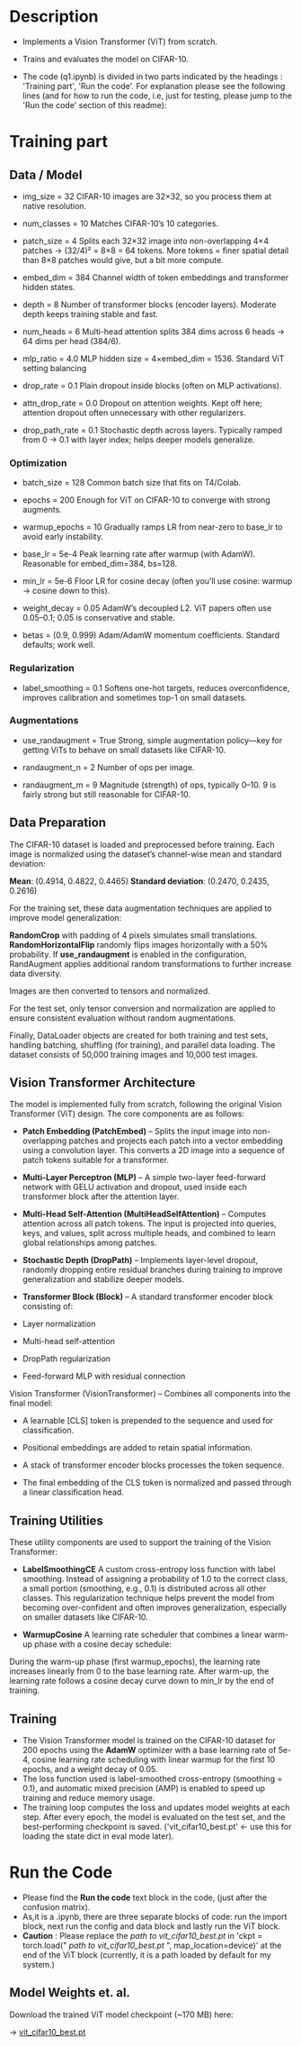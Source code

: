 # Description

- Implements a Vision Transformer (ViT) from scratch.
- Trains and evaluates the model on CIFAR-10.

- The code (q1.ipynb) is divided in two parts indicated by the headings : 'Training part', 'Run the code'. For explanation please see the following lines (and for how to run the code, i.e, just for testing, please jump to the 'Run the code' section of this readme):

# Training part 
## Data / Model

- img_size = 32
CIFAR-10 images are 32×32, so you process them at native resolution.

- num_classes = 10
Matches CIFAR-10’s 10 categories.

- patch_size = 4
Splits each 32×32 image into non-overlapping 4×4 patches → (32/4)² = 8×8 = 64 tokens.
More tokens = finer spatial detail than 8×8 patches would give, but a bit more compute.

- embed_dim = 384
Channel width of token embeddings and transformer hidden states. 

- depth = 8
Number of transformer blocks (encoder layers). Moderate depth keeps training stable and fast.

- num_heads = 6
Multi-head attention splits 384 dims across 6 heads → 64 dims per head (384/6). 

- mlp_ratio = 4.0
MLP hidden size = 4×embed_dim = 1536. Standard ViT setting balancing 

- drop_rate = 0.1
Plain dropout inside blocks (often on MLP activations). 

- attn_drop_rate = 0.0
Dropout on attention weights. Kept off here; attention dropout often unnecessary with other regularizers.

- drop_path_rate = 0.1
Stochastic depth across layers. Typically ramped from 0 → 0.1 with layer index; helps deeper models generalize.

### Optimization

- batch_size = 128
Common batch size that fits on T4/Colab.

- epochs = 200
Enough for ViT on CIFAR-10 to converge with strong augments.

- warmup_epochs = 10
Gradually ramps LR from near-zero to base_lr to avoid early instability.

- base_lr = 5e-4
Peak learning rate after warmup (with AdamW). Reasonable for embed_dim=384, bs=128.

- min_lr = 5e-6
Floor LR for cosine decay (often you’ll use cosine: warmup -> cosine down to this).

- weight_decay = 0.05
AdamW’s decoupled L2. ViT papers often use 0.05–0.1; 0.05 is conservative and stable.

- betas = (0.9, 0.999)
Adam/AdamW momentum coefficients. Standard defaults; work well.

### Regularization

- label_smoothing = 0.1
Softens one-hot targets, reduces overconfidence, improves calibration and sometimes top-1 on small datasets.

### Augmentations

- use_randaugment = True
Strong, simple augmentation policy—key for getting ViTs to behave on small datasets like CIFAR-10.

- randaugment_n = 2
Number of ops per image.

- randaugment_m = 9
Magnitude (strength) of ops, typically 0–10. 9 is fairly strong but still reasonable for CIFAR-10.


## Data Preparation

The CIFAR-10 dataset is loaded and preprocessed before training. Each image is normalized using the dataset’s channel-wise mean and standard deviation:

**Mean**: (0.4914, 0.4822, 0.4465)
**Standard deviation**: (0.2470, 0.2435, 0.2616)

For the training set, these data augmentation techniques are applied to improve model generalization:

**RandomCrop** with padding of 4 pixels simulates small translations.
**RandomHorizontalFlip** randomly flips images horizontally with a 50% probability.
If **use_randaugment** is enabled in the configuration, RandAugment applies additional random transformations to further increase data diversity.

Images are then converted to tensors and normalized.

For the test set, only tensor conversion and normalization are applied to ensure consistent evaluation without random augmentations.

Finally, DataLoader objects are created for both training and test sets, handling batching, shuffling (for training), and parallel data loading. The dataset consists of 50,000 training images and 10,000 test images.


## Vision Transformer Architecture

The model is implemented fully from scratch, following the original Vision Transformer (ViT) design. The core components are as follows:

- **Patch Embedding (PatchEmbed)** – Splits the input image into non-overlapping patches and projects each patch into a vector embedding using a convolution layer. This converts a 2D image into a sequence of patch tokens suitable for a transformer.

- **Multi-Layer Perceptron (MLP)** – A simple two-layer feed-forward network with GELU activation and dropout, used inside each transformer block after the attention layer.

- **Multi-Head Self-Attention (MultiHeadSelfAttention)** – Computes attention across all patch tokens. The input is projected into queries, keys, and values, split across multiple heads, and combined to learn global relationships among patches.

- **Stochastic Depth (DropPath)** – Implements layer-level dropout, randomly dropping entire residual branches during training to improve generalization and stabilize deeper models.

- **Transformer Block (Block)** – A standard transformer encoder block consisting of:

- Layer normalization
- Multi-head self-attention
- DropPath regularization
- Feed-forward MLP with residual connection

Vision Transformer (VisionTransformer) – Combines all components into the final model:

- A learnable [CLS] token is prepended to the sequence and used for classification.

- Positional embeddings are added to retain spatial information.

- A stack of transformer encoder blocks processes the token sequence.

- The final embedding of the CLS token is normalized and passed through a linear classification head.


## Training Utilities

These utility components are used to support the training of the Vision Transformer:

- **LabelSmoothingCE**
A custom cross-entropy loss function with label smoothing. Instead of assigning a probability of 1.0 to the correct class, a small portion (smoothing, e.g., 0.1) is distributed across all other classes.
This regularization technique helps prevent the model from becoming over-confident and often improves generalization, especially on smaller datasets like CIFAR-10.

- **WarmupCosine**
A learning rate scheduler that combines a linear warm-up phase with a cosine decay schedule:

During the warm-up phase (first warmup_epochs), the learning rate increases linearly from 0 to the base learning rate.
After warm-up, the learning rate follows a cosine decay curve down to min_lr by the end of training.

## Training

- The Vision Transformer model is trained on the CIFAR-10 dataset for 200 epochs using the **AdamW** optimizer with a base learning rate of 5e-4, cosine learning rate scheduling with linear warmup for the first 10 epochs, and a weight decay of 0.05.
- The loss function used is label-smoothed cross-entropy (smoothing = 0.1), and automatic mixed precision (AMP) is enabled to speed up training and reduce memory usage.
- The training loop computes the loss and updates model weights at each step. After every epoch, the model is evaluated on the test set, and the best-performing checkpoint is saved. ('vit_cifar10_best.pt' <- use this for loading the state dict in eval mode later).

# Run the Code

- Please find the **Run the code** text block in the code, (just after the confusion matrix).
- As,it is a .ipynb, there are three separate blocks of code: run the import block, next run the config and data block and lastly run the ViT block.
- **Caution** : Please replace the *path to vit_cifar10_best.pt* in 'ckpt = torch.load(" *path to vit_cifar10_best.pt* ", map_location=device)' at the end of the ViT block (currently, it is a path loaded by default for my system.)


## Model Weights et. al.

Download the trained ViT model checkpoint (~170 MB) here:

-> [vit_cifar10_best.pt](https://drive.google.com/uc?export=download&id=1VdleYd4RGSYVDqBznzJfTGynxc5AFS0Z)



